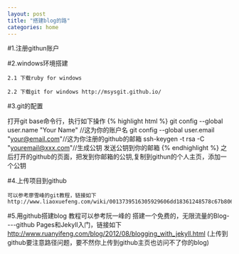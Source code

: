 ```yaml
---
layout: post
title: "搭建blog的路"
categories: home
---
```




#1.注册githun账户

#2.windows环境搭建

	2.1 下载ruby for windows

	2.2 下载git for windows http://msysgit.github.io/

#3.git的配置

打开git base命令行，执行如下操作
{% highlight html %}
git config --global user.name "Your Name" //这为你的账户名
git config --global user.email "your@email.com"//这为你注册的github的邮箱
ssh-keygen -t rsa -C "youremail@xxx.com"//生成公钥 发送公钥到你的邮箱
{% endhighlight %}
之后打开的github的页面，把发到你邮箱的公钥,复制到githun的个人主页，添加一个公钥 

#4.上传项目到github
	
	可以参考廖雪峰的git教程，链接如下
	http://www.liaoxuefeng.com/wiki/0013739516305929606dd18361248578c67b8067c8c017b000

#5.用github搭建blog
	教程可以参考阮一峰的 搭建一个免费的，无限流量的Blog----github Pages和Jekyll入门，链接如下
	http://www.ruanyifeng.com/blog/2012/08/blogging_with_jekyll.html
	(上传到github要注意路径问题，要不然你上传到github主页也访问不了你的blog)
